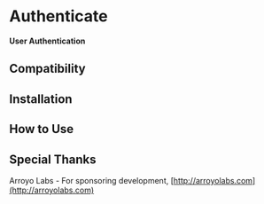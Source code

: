 # Authenticate

**User Authentication**


Compatibility
-------------


Installation
------------


How to Use
----------


Special Thanks
--------------

Arroyo Labs - For sponsoring development, [http://arroyolabs.com](http://arroyolabs.com)
